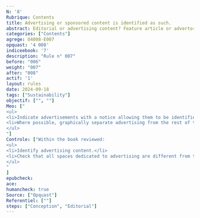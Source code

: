```yaml
---
N: '8'
Rubrique: Contents
title: Advertising or sponsored content is identified as such. 
abstract: Editorial or advertising content? Feature article or advertorial? Impartial opinion or sponsored post? It is better to specify what it is about, so Internet users will know what to expect and will have nothing to reproach you for.
categories: ["Contents"]
agrege: O4008-E007
opquast: '4 008'
indiceebook: '7'
description: "Rule n° 007"
before: "006"
weight: "007"
after: "008"
actif: '1'
layout: rules
date: 2024-09-18
tags: ["Sustainability"]
objectif: ["", ""]
Meo: ["
<ul>
<li>Indicate advertisements with a notice allowing them to be identified (advertising, advertising, partnerships, etc.).</li>
<li>Where possible, graphically separate advertising from the rest of the content.</li>
</ul>
"]
Controle: ["Within the book reviewed:
<ul>
<li>Identify advertising content.</li>
<li>Check that all spaces dedicated to advertising are different from the rest of the content and include a notice allowing them to be unambiguously identified; : typically, the mention “advertising”; » displayed above or below the relevant content.</li>
</ul>
"
]
epubcheck: 
ace: 
humancheck: true
Source: ["Opquast"]
Referentiel: [""]
steps: ["Conception", "Editorial"]
---
```

